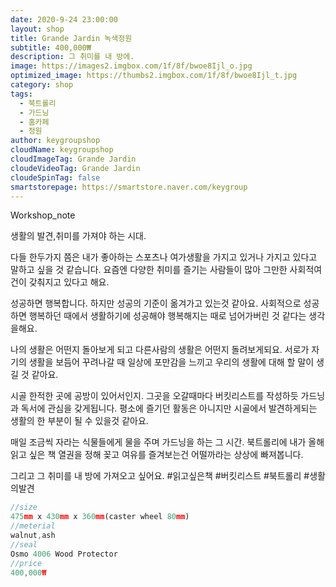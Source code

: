 ```yaml
---
date: 2020-9-24 23:00:00
layout: shop
title: Grande Jardin 녹색정원
subtitle: 400,000₩
description: 그 취미를 내 방에.
image: https://images2.imgbox.com/1f/8f/bwoe8Ijl_o.jpg
optimized_image: https://thumbs2.imgbox.com/1f/8f/bwoe8Ijl_t.jpg
category: shop
tags:
  - 북트롤리
  - 가드닝
  - 홈카페
  - 정원
author: keygroupshop
cloudName: keygroupshop
cloudImageTag: Grande Jardin
cloudeVideoTag: Grande Jardin
cloudeSpinTag: false
smartstorepage: https://smartstore.naver.com/keygroup
---
```

Workshop_note

생활의 발견,취미를 가져야 하는 시대.

다들 한두가지 쯤은 내가 좋아하는 스포츠나 여가생활을 가지고 있거나
가지고 있다고 말하고 싶을 것 같습니다. 요즘엔 다양한 취미를 즐기는 사람들이 많아 그만한 사회적여건이 갖춰지고 있다고 해요.

성공하면 행복합니다. 하지만 성공의 기준이 옮겨가고 있는것 같아요. 사회적으로 성공하면 행복하던 때에서 생활하기에 성공해야 행복해지는 때로 넘어가버린 것 같다는 생각을해요.

나의 생활은 어떤지 돌아보게 되고 다른사람의 생활은 어떤지 돌려보게되요. 서로가 자기의 생활을 보듬어 꾸려나갈 때 일상에 포만감을 느끼고 우리의 생활에 대해 할 말이 생길 것 같아요.

시골 한적한 곳에 공방이 있어서인지. 그곳을 오갈때마다 버킷리스트를 작성하듯 가드닝과 독서에 관심을 갖게됩니다. 평소에 즐기던 활동은 아니지만 시골에서 발견하게되는 생활의 한 부분이 될 수 있을것 같아요.

매일 조금씩 자라는 식물들에게 물을 주며 가드닝을 하는 그 시간.  북트롤리에 내가 올해 읽고 싶은 책 열권을 정해 꽂고 여유를 즐겨보는건 어떨까라는 상상에 빠져봅니다.

그리고 그 취미를 내 방에 가져오고 싶어요. #읽고싶은책 #버킷리스트 #북트롤리 #생활의발견

```js
//size
475mm x 430mm x 360mm(caster wheel 80mm)
//meterial
walnut,ash
//seal
Osmo 4006 Wood Protector
//price
400,000₩
```
